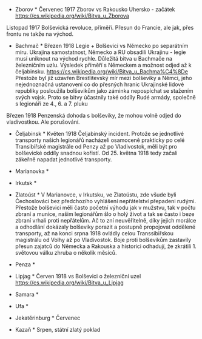 ﻿* Zborov *
Červenec 1917 Zborov vs Rakousko Uhersko - začátek
https://cs.wikipedia.org/wiki/Bitva_u_Zborova

Listopad 1917 Bolševická revoluce, příměří. Přesun do Francie, ale jak, přes frontu ne takže na východ.

* Bachmač *
Březen 1918 Legie + Bolševici vs Německo po separátním míru. Ukrajina samostatnost, Německo a RU obsadili Ukrajinu - legie musí uniknout na východ rychle. 
Důležitá bitva u Bachmače na železničním uzlu. Výsledek příměří s Německem a možnost odjed až k čeljabinsku.
https://cs.wikipedia.org/wiki/Bitva_u_Bachma%C4%8De
Přestože byl již uzavřen Brestlitevský mír mezi bolševiky a Němci, jeho nejednoznačná ustanovení co do přesných 
hranic Ukrajinské lidové republiky posloužila bolševikům jako záminka nepospíchat se stažením svých vojsk. 
Proto se bitvy účastnily také oddíly Rudé armády, společně s legionáři ze 4., 6. a 7. pluku


Březen 1918 Penzenská dohoda s bolševiky, že mohou volně odjed do vladivostkou. Ale porušování.

* Čeljabinsk *
Květen 1918 Čeljabinský incident. Protože se jednotlivé transporty našich legionářů nacházeli osamoceně prakticky po celé Transibiřské magistrále
od Penzy až po Vladivostok, měli být pro bolševické oddíly snadnou kořistí. Od 25. května 1918 tedy začali zákeřně napadat jednotlivé transporty.

* Marianovka *
* Irkutsk *
* Zlatoúst *
V Marianovce, v Irkutsku, ve Zlatoústu, zde všude byli Čechoslováci bez předchozího vyhlášení nepřátelství přepadeni rudými. 
Přestože bolševici měli často početní výhodu jak v mužstvu, tak v počtu zbraní a munice, našim legionářům šlo o 
holý život a tak se často i beze zbraní vrhali proti nepřátelům. Ač to zní neuvěřitelně, díky jejich morálce 
a odhodlání dokázaly bolševiky porazit a postupně propojovat oddělené transporty, až na konci srpna 1918 
ovládly celou Transsibiřskou magistrálu od Volhy až po Vladivostok. Boje proti bolševikům zastavily 
přesun zajatců do Německa a Rakouska a historici odhadují, že zkrátili 1. světovou válku zhruba o 
několik měsíců. 

* Penza *

* Lipjag *
Červen 1918 vs Bolševici o železniční uzel
https://cs.wikipedia.org/wiki/Bitva_u_Lipjag

* Samara *

* Ufa *

* Jekatěrinburg *
Červenec

* Kazaň *
Srpen, státní zlatý poklad